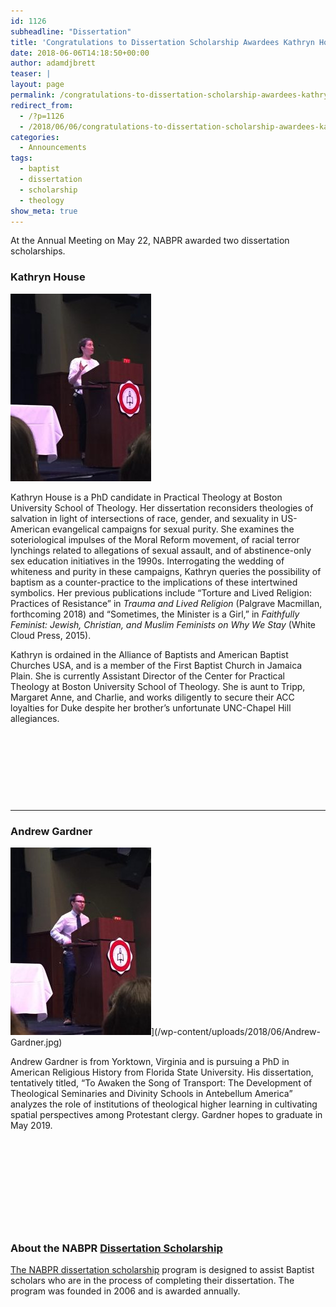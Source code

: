 ```yaml
---
id: 1126
subheadline: "Dissertation"
title: 'Congratulations to Dissertation Scholarship Awardees Kathryn House &#038; Andrew Gardner'
date: 2018-06-06T14:18:50+00:00
author: adamdjbrett
teaser: |
layout: page
permalink: /congratulations-to-dissertation-scholarship-awardees-kathryn-house-andrew-gardner/
redirect_from:
  - /?p=1126
  - /2018/06/06/congratulations-to-dissertation-scholarship-awardees-kathryn-house-andrew-gardner/
categories:
  - Announcements
tags:
  - baptist
  - dissertation
  - scholarship
  - theology
show_meta: true  
---
```

At the Annual Meeting on May 22, NABPR awarded two dissertation scholarships.

### Kathryn House

[![Kathryn House, Portrait](/wp-content/uploads/2018/06/Kathryn-House-225x300.jpg)](/wp-content/uploads/2018/06/Kathryn-House.jpg)

Kathryn House is a PhD candidate in Practical Theology at Boston University School of Theology. Her dissertation reconsiders theologies of salvation in light of intersections of race, gender, and sexuality in US-American evangelical campaigns for sexual purity. She examines the soteriological impulses of the Moral Reform movement, of racial terror lynchings related to allegations of sexual assault, and of abstinence-only sex education initiatives in the 1990s. Interrogating the wedding of whiteness and purity in these campaigns, Kathryn queries the possibility of baptism as a counter-practice to the implications of these intertwined symbolics. Her previous publications include “Torture and Lived Religion: Practices of Resistance” in _Trauma and Lived Religion_ (Palgrave Macmillan, forthcoming 2018) and &#8220;Sometimes, the Minister is a Girl,&#8221; in _Faithfully Feminist: Jewish, Christian, and Muslim Feminists on Why We Stay_ (White Cloud Press, 2015).

Kathryn is ordained in the Alliance of Baptists and American Baptist Churches USA, and is a member of the First Baptist Church in Jamaica Plain. She is currently Assistant Director of the Center for Practical Theology at Boston University School of Theology. She is aunt to Tripp, Margaret Anne, and Charlie, and works diligently to secure their ACC loyalties for Duke despite her brother&#8217;s unfortunate UNC-Chapel Hill allegiances.

&nbsp;

&nbsp;

&nbsp;

&nbsp;

***

### Andrew Gardner

![Andrew Gardner, Portrait](/wp-content/uploads/2018/06/Andrew-Gardner-225x300.jpg)](/wp-content/uploads/2018/06/Andrew-Gardner.jpg)

Andrew Gardner is from Yorktown, Virginia and is pursuing a PhD in American Religious History from Florida State University. His dissertation, tentatively titled, &#8220;To Awaken the Song of Transport: The Development of Theological Seminaries and Divinity Schools in Antebellum America&#8221; analyzes the role of institutions of theological higher learning in cultivating spatial perspectives among Protestant clergy. Gardner hopes to graduate in May 2019.

&nbsp;

&nbsp;

&nbsp;

&nbsp;

&nbsp;

### About the NABPR [Dissertation Scholarship](/dissertation/)

[The NABPR dissertation scholarship](/dissertation/) program is designed to assist Baptist scholars who are in the process of completing their dissertation. The program was founded in 2006 and is awarded annually.

